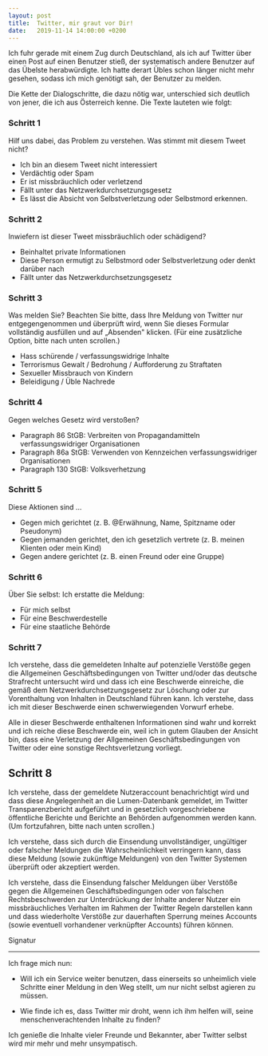 ```yaml
---
layout: post
title:  Twitter, mir graut vor Dir!
date:   2019-11-14 14:00:00 +0200
---
```


Ich fuhr gerade mit einem Zug durch Deutschland, als ich auf Twitter über einen Post auf einen
Benutzer stieß, der systematisch andere Benutzer auf das Übelste herabwürdigte. Ich hatte 
derart Übles schon länger nicht mehr gesehen, sodass ich mich genötigt sah, der Benutzer
zu melden. 

Die Kette der Dialogschritte, die dazu nötig war, unterschied sich deutlich von jener,
die ich aus Österreich kenne. Die Texte lauteten wie folgt:

### Schritt 1  

Hilf uns dabei, das Problem zu verstehen. Was stimmt mit diesem Tweet nicht? 

* Ich bin an diesem Tweet nicht interessiert 
* Verdächtig oder Spam 
* Er ist missbräuchlich oder verletzend 
* Fällt unter das Netzwerkdurchsetzungsgesetz 
* Es lässt die Absicht von Selbstverletzung oder Selbstmord erkennen.

### Schritt 2  

Inwiefern ist dieser Tweet missbräuchlich oder schädigend? 

* Beinhaltet private Informationen 
* Diese Person ermutigt zu Selbstmord oder Selbstverletzung oder denkt darüber nach 
* Fällt unter das Netzwerkdurchsetzungsgesetz 

### Schritt 3 

Was melden Sie? Beachten Sie bitte, dass Ihre Meldung von Twitter nur 
entgegengenommen und überprüft wird, wenn Sie dieses Formular vollständig 
ausfüllen und auf „Absenden" klicken. (Für eine zusätzliche Option, bitte nach 
unten scrollen.) 

* Hass schürende / verfassungswidrige Inhalte 
* Terrorismus Gewalt / Bedrohung / Aufforderung zu Straftaten 
* Sexueller Missbrauch von Kindern 
* Beleidigung / Üble Nachrede 

### Schritt 4  

Gegen welches Gesetz wird verstoßen? 

* Paragraph 86 StGB: Verbreiten von Propagandamitteln verfassungswidriger Organisationen 
* Paragraph 86a StGB: Verwenden von Kennzeichen verfassungswidriger Organisationen 
* Paragraph 130 StGB: Volksverhetzung 

### Schritt 5  

Diese Aktionen sind ... 

* Gegen mich gerichtet (z. B. @Erwähnung, Name, Spitzname oder Pseudonym) 
* Gegen jemanden gerichtet, den ich gesetzlich vertrete (z. B. meinen Klienten oder mein Kind) 
* Gegen andere gerichtet (z. B. einen Freund oder eine Gruppe) 

### Schritt 6  

Über Sie selbst: Ich erstatte die Meldung: 
* Für mich selbst 
* Für eine Beschwerdestelle 
* Für eine staatliche Behörde 

### Schritt 7  

Ich verstehe, dass die gemeldeten Inhalte auf potenzielle Verstöße gegen die 
Allgemeinen Geschäftsbedingungen von Twitter und/oder das deutsche Strafrecht 
untersucht wird und dass ich eine Beschwerde einreiche, die gemäß dem
Netzwerkdurchsetzungsgesetz zur Löschung oder zur Vorenthaltung von Inhalten 
in Deutschland führen kann. Ich verstehe, dass ich mit dieser Beschwerde 
einen schwerwiegenden Vorwurf erhebe. 

Alle in dieser Beschwerde enthaltenen Informationen sind wahr und korrekt und 
ich reiche diese Beschwerde ein, weil ich in gutem Glauben der Ansicht bin, 
dass eine Verletzung der Allgemeinen Geschäftsbedingungen von Twitter oder 
eine sonstige Rechtsverletzung vorliegt. 

## Schritt 8 

Ich verstehe, dass der gemeldete Nutzeraccount benachrichtigt wird und dass 
diese Angelegenheit an die Lumen-Datenbank gemeldet, im Twitter 
Transparenzbericht aufgeführt und in gesetzlich vorgeschriebene öffentliche 
Berichte und Berichte an Behörden aufgenommen werden kann. (Um fortzufahren, 
bitte nach unten scrollen.) 

Ich verstehe, dass sich durch die Einsendung unvollständiger, ungültiger oder 
falscher Meldungen die Wahrscheinlichkeit verringern kann, dass diese Meldung 
(sowie zukünftige Meldungen) von den Twitter Systemen überprüft oder akzeptiert 
werden. 

Ich verstehe, dass die Einsendung falscher Meldungen über Verstöße gegen die 
Allgemeinen Geschäftsbedingungen oder von falschen Rechtsbeschwerden zur 
Unterdrückung der Inhalte anderer Nutzer ein missbräuchliches Verhalten im 
Rahmen der Twitter Regeln darstellen kann und dass wiederholte Verstöße zur
dauerhaften Sperrung meines Accounts (sowie eventuell vorhandener verknüpfter 
Accounts) führen können. 

Signatur 

<hr>

Ich frage mich nun: 

* Will ich ein Service weiter benutzen, dass 
  einerseits so unheimlich viele Schritte einer Meldung in den Weg stellt,
  um nur nicht selbst agieren zu müssen.

* Wie finde ich es, dass Twitter mir droht, wenn ich ihm helfen will,
  seine menschenverachtenden Inhalte zu finden?

Ich genieße die Inhalte vieler Freunde und Bekannter, aber Twitter selbst
wird mir mehr und mehr unsympatisch.
